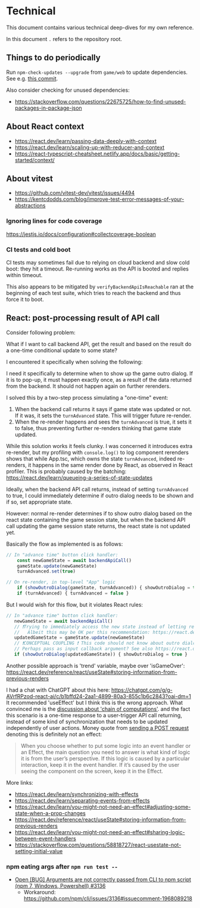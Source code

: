 # Technical

This document contains various technical deep-dives for my own reference.

In this document `.` refers to the repository root.

## Things to do periodically

Run `npm-check-updates --upgrade` from `game/web` to update dependencies.
See e.g. [this commit](https://github.com/konrad-jamrozik/game/commit/5950149545d9894bc0a3defcb742c0cf7a55179b).

Also consider checking for unused dependencies:

- https://stackoverflow.com/questions/22675725/how-to-find-unused-packages-in-package-json

## About React context

- https://react.dev/learn/passing-data-deeply-with-context
- https://react.dev/learn/scaling-up-with-reducer-and-context
- https://react-typescript-cheatsheet.netlify.app/docs/basic/getting-started/context/

## About vitest

- https://github.com/vitest-dev/vitest/issues/4494
- https://kentcdodds.com/blog/improve-test-error-messages-of-your-abstractions

### Ignoring lines for code coverage

https://jestjs.io/docs/configuration#collectcoverage-boolean

### CI tests and cold boot

CI tests may sometimes fail due to relying on cloud backend and slow cold boot:
they hit a timeout. Re-running works as the API is booted and replies within timeout.

This also appears to be mitigated by `verifyBackendApiIsReachable` ran at
the beginning of each test suite, which tries to reach the backend and thus force
it to boot.

## React: post-processing result of API call

Consider following problem:

What if I want to call backend API, get the result and based on the result do a one-time
conditional update to some state?

I encountered it specifically when solving the following:

I need it specifically to determine when to show up the game outro dialog.
If it is to pop-up, it must happen exactly once, as a result of the data returned from the backend.
It should not happen again on further rerenders.

I solved this by a two-step process simulating a "one-time" event:

1. When the backend call returns it says if game state was updated or not. If it was, it sets the `turnAdvanced`
   state. This will trigger future re-render.
2. When the re-render happens and sees the `turnAdvanced` is true, it sets it to false, thus preventing further
   re-renders thinking that game state updated.

While this solution works it feels clunky. I was concerned it introduces extra re-render, but my profiling with
`console.log()` to log component rerenders shows that while App.tsc, which owns the state `turnAdvanced`, indeed
re-renders, it happens in the same render done by React, as observed in React profiler. This is probably caused
by the batching: https://react.dev/learn/queueing-a-series-of-state-updates

Ideally, when the backend API call returns, instead of setting `turnAdvanced` to true,
I could immediately determine if outro dialog needs to be shown and if so, set appropriate state.

However: normal re-render determines if to show outro dialog based on the react state containing the game session state,
but when the backend API call updating the game session state returns, the react state is not updated yet.

Basically the flow as implemented is as follows:

``` typescript
// In "advance time" button click handler:
    const newGameState = await backendApiCall()
    gameState.update(newGameState)
    turnAdvanced.set(true)

// On re-render, in top-level "App" logic
    if (showOutroDialog(gameState, turnAdvanced)) { showOutroDialog = true }
    if (turnAdvanced) { turnAdvanced = false }
```

But I would wish for this flow, but it violates React rules:

``` typescript
// In "advance time" button click handler:
   newGameState = await backendApiCall()
   // ❗Trying to immediately access the new state instead of letting react first save it and then read on re-render.
   //   Albeit this may be OK per this recommendation: https://react.dev/learn/you-might-not-need-an-effect#chains-of-computations
   updatedGameState = gameState.update(newGameState)
   // ❗CONCEPTUAL COUPLING ❗ This code should not know about outro dialog.
   // Perhaps pass as input callback argument? See also https://react.dev/learn/you-might-not-need-an-effect#sharing-logic-between-event-handlers
   if (showOutroDialog(updatedGameState)) { showOutroDialog = true }
```

Another possible approach is 'trend' variable, maybe over 'isGameOver':
https://react.dev/reference/react/useState#storing-information-from-previous-renders

I had a chat with ChatGPT about this here:
https://chatgpt.com/g/g-AVrfRPzod-react-ai/c/b1bffd24-2aa1-4899-80a3-855c1b6c2843?oai-dm=1
It recommended 'useEffect' but I think this is the wrong approach.
What convinced me is the [discussion about 'chain of computations'].
and the fact this scenario is a one-time response to a user-trigger API call returning,
instead of some kind of synchronization that needs to be updated independently of user actions.
Money quote from [sending a POST request] denoting this is definitely not an effect:

> When you choose whether to put some logic into an event handler or an Effect, the main question you need to answer is
> what kind of logic it is from the user’s perspective. If this logic is caused by a particular interaction, keep it in
> the event handler. If it’s caused by the user seeing the component on the screen, keep it in the Effect.

[discussion about 'chain of computations']: https://react.dev/learn/you-might-not-need-an-effect#chains-of-computations
[sending a POST request]: https://react.dev/learn/you-might-not-need-an-effect#sending-a-post-request
More links:

- https://react.dev/learn/synchronizing-with-effects
- https://react.dev/learn/separating-events-from-effects
- https://react.dev/learn/you-might-not-need-an-effect#adjusting-some-state-when-a-prop-changes
- https://react.dev/reference/react/useState#storing-information-from-previous-renders
- https://react.dev/learn/you-might-not-need-an-effect#sharing-logic-between-event-handlers
- https://stackoverflow.com/questions/58818727/react-usestate-not-setting-initial-value

### npm eating args after `npm run test --`

- [Open
[BUG] Arguments are not correctly passed from CLI to npm script (npm 7, Windows, Powershell)
#3136](https://github.com/npm/cli/issues/3136)
  - Workaround: https://github.com/npm/cli/issues/3136#issuecomment-1968089218
